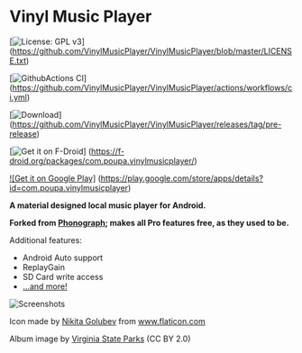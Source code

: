# Vinyl Music Player

[![License: GPL v3](https://img.shields.io/badge/License-GPL%20v3-blue.svg)]
(https://github.com/VinylMusicPlayer/VinylMusicPlayer/blob/master/LICENSE.txt)

[![GithubActions CI](https://github.com/VinylMusicPlayer/VinylMusicPlayer/actions/workflows/ci.yml/badge.svg)]
(https://github.com/VinylMusicPlayer/VinylMusicPlayer/actions/workflows/ci.yml)

[![Download](https://img.shields.io/badge/Download-@pre--release-brightgreen)]
(https://github.com/VinylMusicPlayer/VinylMusicPlayer/releases/tag/pre-release)

[![Get it on F-Droid](https://img.shields.io/f-droid/v/com.poupa.vinylmusicplayer)]
(https://f-droid.org/packages/com.poupa.vinylmusicplayer/)

<!--
Dynamic badge based on https://shields.io/endpoint (the badge service) and https://play.cuzi.workers.dev/ (play 
store scraper)
See https://github.com/badges/shields/issues/358#issuecomment-806235967
-->
[![Get it on Google Play]](https://img.shields.io/endpoint?color=green&logo=google-play&logoColor=lightgrey&url=https%3A%2F%2Fplay.cuzi.workers.dev%2Fplay%3Fi%3Dcom.poupa.vinylmusicplayer%26l%3DGoogle%2520Play%2520Store%26m%3D%24version)
(https://play.google.com/store/apps/details?id=com.poupa.vinylmusicplayer)

**A material designed local music player for Android.**

**Forked from [Phonograph](https://github.com/kabouzeid/Phonograph); makes all Pro features free, as they used to be.**

Additional features:
* Android Auto support
* ReplayGain
* SD Card write access
* [...and more!](https://github.com/VinylMusicPlayer/VinylMusicPlayer/blob/master/CHANGELOG.md)

![Screenshots](./art/art.png?raw=true)

Icon made by [Nikita Golubev](https://www.flaticon.com/authors/nikita-golubev) from www.flaticon.com

Album image by [Virginia State Parks](https://www.flickr.com/photos/vastateparksstaff/38645226714/) (CC BY 2.0)

